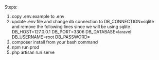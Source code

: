 Steps:

1) copy .env.example to .env
2) update .env file and change db connection to DB_CONNECTION=sqlite
    and remove the following lines since we will be using sqlite
    DB_HOST=127.0.0.1
    DB_PORT=3306
    DB_DATABASE=laravel
    DB_USERNAME=root
    DB_PASSWORD=
3) composer install from your bash command
4) npm run prod
3) php artisan run serve
